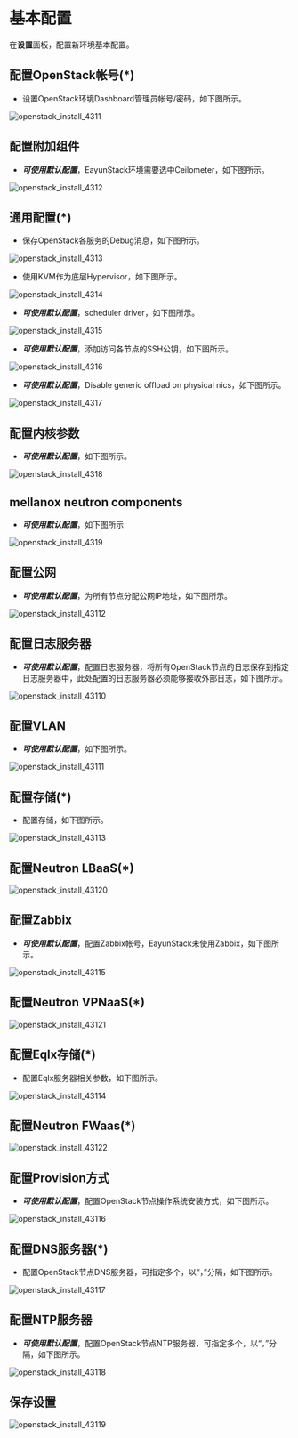 # 基本配置

在**设置**面板，配置新环境基本配置。

## 配置OpenStack帐号(*)

* 设置OpenStack环境Dashboard管理员帐号/密码，如下图所示。

 ![openstack_install_4311](../../images/openstack_install_4311.png)

## 配置附加组件

* ***可使用默认配置***，EayunStack环境需要选中Ceilometer，如下图所示。

 ![openstack_install_4312](../../images/openstack_install_4312.png)

## 通用配置(*)

* 保存OpenStack各服务的Debug消息，如下图所示。

 ![openstack_install_4313](../../images/openstack_install_4313.png)

* 使用KVM作为底层Hypervisor，如下图所示。

 ![openstack_install_4314](../../images/openstack_install_4314.png)

* ***可使用默认配置***，scheduler driver，如下图所示。

 ![openstack_install_4315](../../images/openstack_install_4315.png)

* ***可使用默认配置***，添加访问各节点的SSH公钥，如下图所示。

 ![openstack_install_4316](../../images/openstack_install_4316.png)

* ***可使用默认配置***，Disable generic offload on physical nics，如下图所示。

 ![openstack_install_4317](../../images/openstack_install_4317.png)

## 配置内核参数

* ***可使用默认配置***，如下图所示。

 ![openstack_install_4318](../../images/openstack_install_4318.png)

## mellanox neutron components

* ***可使用默认配置***，如下图所示

 ![openstack_install_4319](../../images/openstack_install_4319.png)

## 配置公网

* ***可使用默认配置***，为所有节点分配公网IP地址，如下图所示。

 ![openstack_install_43112](../../images/openstack_install_43112.png)

## 配置日志服务器

* ***可使用默认配置***，配置日志服务器，将所有OpenStack节点的日志保存到指定日志服务器中，此处配置的日志服务器必须能够接收外部日志，如下图所示。

 ![openstack_install_43110](../../images/openstack_install_43110.png)

## 配置VLAN

* ***可使用默认配置***，如下图所示。

 ![openstack_install_43111](../../images/openstack_install_43111.png)

## 配置存储(*)

* 配置存储，如下图所示。

 ![openstack_install_43113](../../images/openstack_install_43113.png)

## 配置Neutron LBaaS(*)

 ![openstack_install_43120](../../images/openstack_install_43120.png)
 
## 配置Zabbix

* ***可使用默认配置***，配置Zabbix帐号，EayunStack未使用Zabbix，如下图所示。

 ![openstack_install_43115](../../images/openstack_install_43115.png)
 
## 配置Neutron VPNaaS(*)

 ![openstack_install_43121](../../images/openstack_install_43121.png)

## 配置Eqlx存储(*)

* 配置Eqlx服务器相关参数，如下图所示。

 ![openstack_install_43114](../../images/openstack_install_43114.png)
 
## 配置Neutron FWaas(*)

 ![openstack_install_43122](../../images/openstack_install_43122.png)

## 配置Provision方式

* ***可使用默认配置***，配置OpenStack节点操作系统安装方式，如下图所示。

 ![openstack_install_43116](../../images/openstack_install_43116.png)

## 配置DNS服务器(*)

* 配置OpenStack节点DNS服务器，可指定多个，以“，”分隔，如下图所示。

 ![openstack_install_43117](../../images/openstack_install_43117.png)

## 配置NTP服务器

* ***可使用默认配置***，配置OpenStack节点NTP服务器，可指定多个，以“，”分隔，如下图所示。

 ![openstack_install_43118](../../images/openstack_install_43118.png)

## 保存设置

![openstack_install_43119](../../images/openstack_install_43119.png)





























